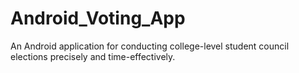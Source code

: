 # Android_Voting_App
An Android application for conducting college-level student council elections precisely and time-effectively.
